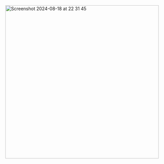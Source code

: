 <img width="480" alt="Screenshot 2024-08-18 at 22 31 45" src="https://github.com/user-attachments/assets/d973cd46-70c6-44b7-ba62-2a769ecc7838">
